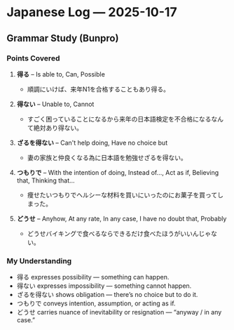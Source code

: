 # Japanese Log — 2025-10-17  
## Grammar Study (Bunpro)

### Points Covered
1. **得る** – Is able to, Can, Possible  
   - 順調にいけば、来年N1を合格することもあり得る。  

2. **得ない** – Unable to, Cannot  
   - すごく困っていることになるから来年の日本語検定を不合格になるなんて絶対あり得ない。  

3. **ざるを得ない** – Can't help doing, Have no choice but  
   - 妻の家族と仲良くなる為に日本語を勉強せざるを得ない。  

4. **つもりで** – With the intention of doing, Instead of..., Act as if, Believing that, Thinking that...  
   - 痩せたいつもりでヘルシーな材料を買いにいったのにお菓子を買ってしまった。  

5. **どうせ** – Anyhow, At any rate, In any case, I have no doubt that, Probably  
   - どうせバイキングで食べるならできるだけ食べたほうがいいんじゃない。  

### My Understanding
- 得る expresses possibility — something can happen.  
- 得ない expresses impossibility — something cannot happen.  
- ざるを得ない shows obligation — there’s no choice but to do it.  
- つもりで conveys intention, assumption, or acting as if.  
- どうせ carries nuance of inevitability or resignation — “anyway / in any case.”  
